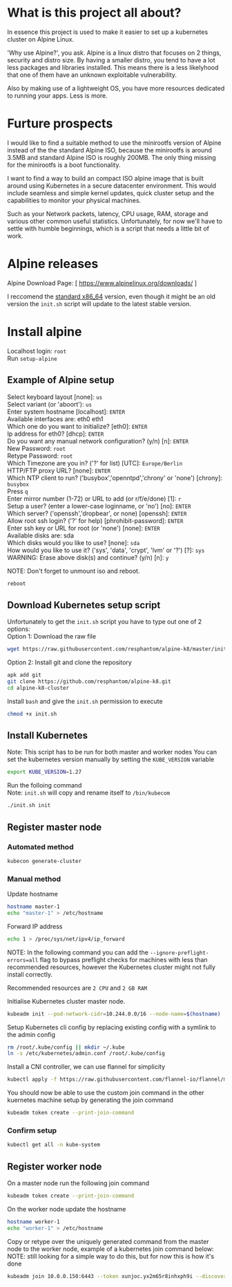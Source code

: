 # What is this project all about?

In essence this project is used to make it easier to set up a kubernetes cluster on Alpine Linux. 

'Why use Alpine?', you ask. Alpine is a linux distro that focuses on 2 things, security and distro size. By having a smaller distro, you tend to have a lot less packages and libraries installed. This means there is a less likelyhood that one of them have an unknown exploitable vulnerability. 

Also by making use of a lightweight OS, you have more resources dedicated to running your apps. Less is more.

# Furture prospects

I would like to find a suitable method to use the minirootfs version of Alpine instead of the the standard Alpine ISO, because the minirootfs is around 3.5MB and standard Alpine ISO is roughly 200MB. The only thing missing for the minirootfs is a boot functionality. 

I want to find a way to build an compact ISO alpine image that is built around using Kubernetes in a secure datacenter environment. This would include seamless and simple kernel updates, quick cluster setup and the capabilities to monitor your physical machines. 

Such as your Network packets, latency, CPU usage, RAM, storage and various other common useful statistics. Unfortunately, for now we'll have to settle with humble beginnings, which is a script that needs a little bit of work.

# Alpine releases

Alpine Download Page: [ https://www.alpinelinux.org/downloads/ ]

I reccomend the [standard x86_64] version, even though it might be an old version the `init.sh` script will update to the latest stable version.

# Install alpine
Localhost login: `root` \
Run `setup-alpine`

## Example of Alpine setup

Select keyboard layout [none]: `us` \
Select variant (or 'aboort'): `us` \
Enter system hostname [localhost]: `ENTER` \
Available interfaces are: eth0 eth1 \
Which one do you want to initialize? [eth0]: `ENTER` \
Ip address for eth0? [dhcp]: `ENTER` \
Do you want any manual network configuration? (y/n) [n]: `ENTER` \
New Password: `root` \
Retype Password: `root` \
Which Timezone are you in? ('?' for list) [UTC]: `Europe/Berlin` \
HTTP/FTP proxy URL? [none]: `ENTER` \
Which NTP client to run? ('busybox','openntpd','chrony' or 'none') [chrony]: `busybox` \
Press `q` \
Enter mirror number (1-72) or URL to add (or r/f/e/done) [1]: `r` \
Setup a user? (enter a lower-case loginname, or 'no') [no]: `ENTER` \
Which server? ('openssh','dropbear', or none) [openssh]: `ENTER` \
Allow root ssh login? ('?' for help) [phrohibit-password]: `ENTER` \
Enter ssh key or URL for root (or 'none') [none]: `ENTER` \
Available disks are: sda \
Which disks would you like to use? [none]: `sda` \
How would you like to use it? ('sys', 'data', 'crypt', 'lvm' or '?') [?]: `sys` \
WARNING: Erase above disk(s) and continue? (y/n) [n]: `y` 

NOTE: Don't forget to unmount iso and reboot.
```sh
reboot
```

## Download Kubernetes setup script
Unfortunately to get the `init.sh` script you have to type out one of 2 options: \
Option 1: Download the raw file
```sh
wget https://raw.githubusercontent.com/resphantom/alpine-k8/master/init.sh
```
Option 2: Install git and clone the repository
```sh
apk add git
git clone https://github.com/resphantom/alpine-k8.git
cd alpine-k8-cluster
```
Install `bash` and give the `init.sh` permission to execute
```sh
chmod +x init.sh
```

## Install Kubernetes
Note: This script has to be run for both master and worker nodes
You can set the kubernetes version manually by setting the `KUBE_VERSION` variable
```sh
export KUBE_VERSION=1.27
```
Run the folloing command \
Note: `init.sh` will copy and rename itself to `/bin/kubecom`
```sh
./init.sh init
```

## Register master node

### Automated method
```sh
kubecon generate-cluster
```

### Manual method
Update hostname
```sh
hostname master-1
echo "master-1" > /etc/hostname
```
Forward IP address
```sh
echo 1 > /proc/sys/net/ipv4/ip_forward
```

NOTE: In the following command you can add the `--ignore-preflight-errors=all` flag to bypass preflight checks for machines with less than recommended resources, however the Kubernetes cluster might not fully install correctly. 

Recommended resources are `2 CPU` and `2 GB RAM`

Initialise Kubernetes cluster master node. 
```sh
kubeadm init --pod-network-cidr=10.244.0.0/16 --node-name=$(hostname)
```
Setup Kubernetes cli config by replacing existing config with a symlink to the admin config
```sh
rm /root/.kube/config || mkdir ~/.kube
ln -s /etc/kubernetes/admin.conf /root/.kube/config
```
Install a CNI controller, we can use flannel for simplicity
```sh
kubectl apply -f https://raw.githubusercontent.com/flannel-io/flannel/master/Documentation/kube-flannel.yml
```
You should now be able to use the custom join command in the other kuernetes machine setup by generating the join command
```sh
kubeadm token create --print-join-command
```

### Confirm setup
```sh
kubectl get all -n kube-system
```

## Register worker node
On a master node run the following join command
```sh
kubeadm token create --print-join-command
```
On the worker node update the hostname
```sh
hostname worker-1
echo "worker-1" > /etc/hostname
```
Copy or retype over the uniquely generated command from the master node to the worker node, example of a kubernetes join command below: \
NOTE: still looking for a simple way to do this, but for now this is how it's done
```sh
kubeadm join 10.0.0.150:6443 --token xunjoc.yx2m65r8inhxph9i --discovery-token-ca-cert-hash sha256:e38dd277fe1143771dfe17261d9862e5313d1cdf3922ea86f8f73b6c0a515798
```

[//]: # (SOME USEFUL LINKS )
[standard x86_64]: https://dl-cdn.alpinelinux.org/alpine/v3.18/releases/x86_64/alpine-standard-3.18.0-x86_64.iso
